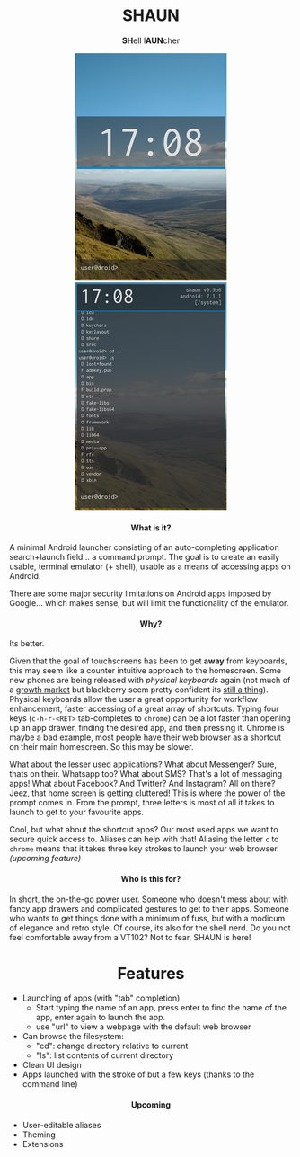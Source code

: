 <h1 align="center">SHAUN</h1>
<p align="center"><b>SH</b>ell l<b>AUN</b>cher</p>
<p align="center">
  <img src="screenshots/hidden.png" />
  <img src="screenshots/unhidden.png" />
</p>

<h4 align="center">What is it?</h4>

A minimal Android launcher consisting of an auto-completing application search+launch field... a command prompt. The goal is to create an easily usable, terminal emulator (+ shell), usable as a means of accessing apps on Android.

There are some major security limitations on Android apps imposed by Google... which makes sense, but will limit the functionality of the emulator.

<h4 align="center">Why?</h4>

Its better.

Given that the goal of touchscreens has been to get **away** from keyboards, this may seem like a counter intuitive approach to the homescreen. Some new phones are being released with *physical keyboards* again (not much of a [growth market](https://trends.google.com/trends/explore?date=all&q=physical%20keyboard) but blackberry seem pretty confident its [still a thing](https://www.blackberrymobile.com/uk/keyone/)). Physical keyboards allow the user a great opportunity for workflow enhancement, faster accessing of a great array of shortcuts. Typing four keys (`c-h-r-<RET>` tab-completes to `chrome`) can be a lot faster than opening up an app drawer, finding the desired app, and then pressing it. Chrome is maybe a bad example, most people have their web browser as a shortcut on their main homescreen. So this may be slower. 

What about the lesser used applications? What about Messenger? Sure, thats on their. Whatsapp too? What about SMS? That's a lot of messaging apps! What about Facebook? And Twitter? And Instagram? All on there? Jeez, that home screen is getting cluttered! This is where the power of the prompt comes in. From the prompt, three letters is most of all it takes to launch to get to your favourite apps. 

Cool, but what about the shortcut apps? Our most used apps we want to secure quick access to. Aliases can help with that! Aliasing the letter `c` to `chrome` means that it takes three key strokes to launch your web browser. *(upcoming feature)*

<h4 align="center">Who is this for?</h4>

In short, the on-the-go power user. Someone who doesn't mess about with fancy app drawers and complicated gestures to get to their apps. Someone who wants to get things done with a minimum of fuss, but with a modicum of elegance and retro style. Of course, its also for the shell nerd. Do you not feel comfortable away from a VT102? Not to fear, SHAUN is here!

<h1 align="center">Features</h1>

  * Launching of apps (with "tab" completion).
    * Start typing the name of an app, press enter to find the name of the app, enter again to launch the app.
    * use "url" to view a webpage with the default web browser
  * Can browse the filesystem:
    * "cd": change directory relative to current
    * "ls": list contents of current directory
  * Clean UI design
  * Apps launched with the stroke of but a few keys (thanks to the command line)
  
<h4 align="center">Upcoming</h4>

  * User-editable aliases
  * Theming
  * Extensions
